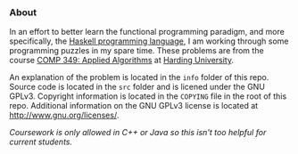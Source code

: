 ### About

In an effort to better learn the functional programming paradigm,
and more specifically, the [Haskell programming language](https://www.haskell.org),
I am working through some programming puzzles in my spare time. These problems are from
the course [COMP 349: Applied Algorithms](http://www.harding.edu/academics/colleges-departments/sciences/computer-science/courses-offered) at [Harding University](http://www.harding.edu).

An explanation of the problem is located in the `info` folder of this repo.
Source code is located in the `src` folder and is licened under the GNU GPLv3.
Copyright information is located in the `COPYING` file in the root of this repo.
Additional information on the GNU GPLv3 license is located at http://www.gnu.org/licenses/.  

_*Coursework is only allowed in C++ or Java so this isn't too helpful for current students.*_
